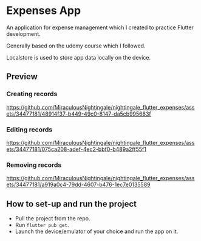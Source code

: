 # Expenses App

An application for expense management which I created to practice Flutter development.

Generally based on the udemy course which I followed. 

Localstore is used to store app data locally on the device. 

## Preview

### Creating records

https://github.com/MiraculousNightingale/nightingale_flutter_expenses/assets/34477181/48914f37-b449-49c0-8147-da5cb995683f

### Editing records

https://github.com/MiraculousNightingale/nightingale_flutter_expenses/assets/34477181/075ca208-adef-4ec2-bbf0-b489a2ff55f1

### Removing records

https://github.com/MiraculousNightingale/nightingale_flutter_expenses/assets/34477181/a919a0c4-79dd-4607-b476-1ec7e0135589

## How to set-up and run the project

- Pull the project from the repo.
- Run `flutter pub get`.
- Launch the device/emulator of your choice and run the app on it.

